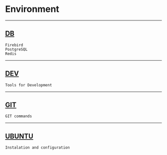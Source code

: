 # Environment

---
## [DB](DB.md)
    Firebird
    PostgreSQL
    Redis

---
## [DEV](DEV.md)
    Tools for Development

---
## [GIT](GIT.md)
    GIT commands

---
## [UBUNTU](UBUNTU.md)
    Instalation and configuration
